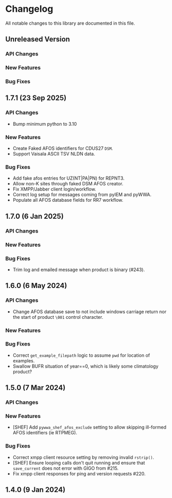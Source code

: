 <!-- markdownlint-configure-file {"MD024": { "siblings_only": true } } -->
# Changelog

All notable changes to this library are documented in this file.

## Unreleased Version

### API Changes

### New Features

### Bug Fixes

## **1.7.1** (23 Sep 2025)

### API Changes

- Bump minimum python to 3.10

### New Features

- Create Faked AFOS identifiers for CDUS27 `DSM`.
- Support Vaisala ASCII TSV NLDN data.

### Bug Fixes

- Add fake afos entries for UZ(NT|PA|PN) for REPNT3.
- Allow non-K sites through faked DSM AFOS creator.
- Fix XMPP/Jabber client login/workflow.
- Correct log setup for messages coming from pyIEM and pyWWA.
- Populate all AFOS database fields for RR7 workflow.

## **1.7.0** (6 Jan 2025)

### API Changes

### New Features

### Bug Fixes

- Trim log and emailed message when product is binary (#243).

## **1.6.0** (6 May 2024)

### API Changes

- Change AFOS database save to not include windows carriage return nor the
start of product ``\001`` control character.

### New Features

### Bug Fixes

- Correct `get_example_filepath` logic to assume `pwd` for location of examples.
- Swallow BUFR situation of year==0, which is likely some climatology product?

## **1.5.0** (7 Mar 2024)

### API Changes

### New Features

- [SHEF] Add `pywwa_shef_afos_exclude` setting to allow skipping ill-formed
AFOS identifiers (ie RTPMEG).

### Bug Fixes

- Correct xmpp client resource setting by removing invalid `rstrip()`.
- [SHEF] Ensure looping calls don't quit running and ensure that `save_current`
does not error with GIGO from #215.
- Fix xmpp client responses for ping and version requests #220.

## **1.4.0** (9 Jan 2024)
